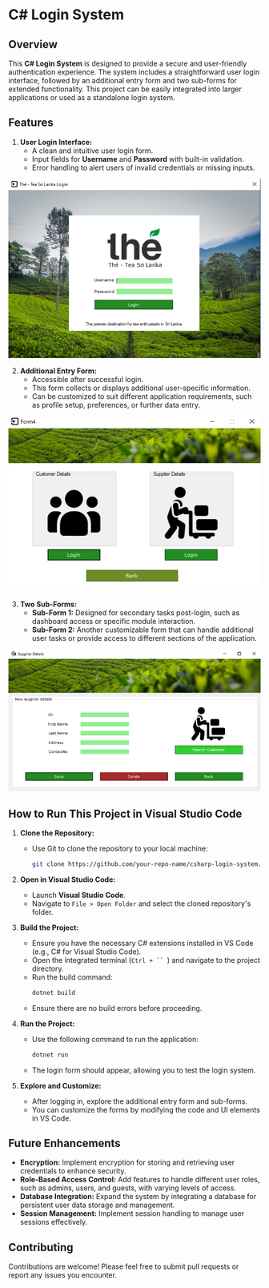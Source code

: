 # C# Login System

## Overview

This **C# Login System** is designed to provide a secure and user-friendly authentication experience. The system includes a straightforward user login interface, followed by an additional entry form and two sub-forms for extended functionality. This project can be easily integrated into larger applications or used as a standalone login system.

## Features

1. **User Login Interface:**
   - A clean and intuitive user login form.
   - Input fields for **Username** and **Password** with built-in validation.
   - Error handling to alert users of invalid credentials or missing inputs.

![Project Logo](images/login.png)


2. **Additional Entry Form:**
   - Accessible after successful login.
   - This form collects or displays additional user-specific information.
   - Can be customized to suit different application requirements, such as profile setup, preferences, or further data entry.
   
![Project Logo](images/additional.png)


3. **Two Sub-Forms:**
   - **Sub-Form 1:** Designed for secondary tasks post-login, such as dashboard access or specific module interaction.
   - **Sub-Form 2:** Another customizable form that can handle additional user tasks or provide access to different sections of the application.

![Project Logo](images/sub.png)


## How to Run This Project in Visual Studio Code

1. **Clone the Repository:**
   - Use Git to clone the repository to your local machine:
     ```sh
     git clone https://github.com/your-repo-name/csharp-login-system.git
     ```
   
2. **Open in Visual Studio Code:**
   - Launch **Visual Studio Code**.
   - Navigate to `File > Open Folder` and select the cloned repository's folder.

3. **Build the Project:**
   - Ensure you have the necessary C# extensions installed in VS Code (e.g., C# for Visual Studio Code).
   - Open the integrated terminal (`Ctrl + `` `) and navigate to the project directory.
   - Run the build command:
     ```sh
     dotnet build
     ```
   - Ensure there are no build errors before proceeding.

4. **Run the Project:**
   - Use the following command to run the application:
     ```sh
     dotnet run
     ```
   - The login form should appear, allowing you to test the login system.

5. **Explore and Customize:**
   - After logging in, explore the additional entry form and sub-forms.
   - You can customize the forms by modifying the code and UI elements in VS Code.

## Future Enhancements

- **Encryption:** Implement encryption for storing and retrieving user credentials to enhance security.
- **Role-Based Access Control:** Add features to handle different user roles, such as admins, users, and guests, with varying levels of access.
- **Database Integration:** Expand the system by integrating a database for persistent user data storage and management.
- **Session Management:** Implement session handling to manage user sessions effectively.

## Contributing

Contributions are welcome! Please feel free to submit pull requests or report any issues you encounter.

